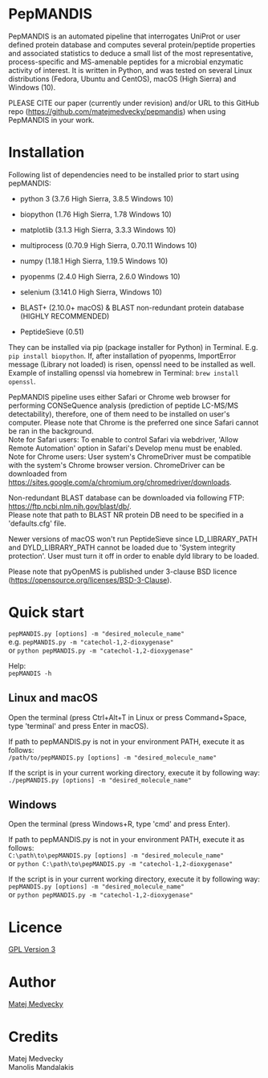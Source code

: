 # PepMANDIS

PepMANDIS is an automated pipeline that interrogates UniProt or user defined protein database
and computes several protein/peptide properties and associated statistics to deduce a small
list of the most representative, process-specific and MS-amenable peptides for a microbial
enzymatic activity of interest. It is written in Python, and was tested on several Linux
distributions (Fedora, Ubuntu and CentOS), macOS (High Sierra) and Windows (10).

PLEASE CITE our paper (currently under revision) and/or URL to this GitHub repo (https://github.com/matejmedvecky/pepmandis)
when using PepMANDIS in your work.

# Installation

Following list of dependencies need to be installed prior to start using pepMANDIS:

- python 3 (3.7.6 High Sierra, 3.8.5 Windows 10)
- biopython (1.76 High Sierra, 1.78 Windows 10)
- matplotlib (3.1.3 High Sierra, 3.3.3 Windows 10)
- multiprocess (0.70.9 High Sierra, 0.70.11 Windows 10)
- numpy (1.18.1 High Sierra, 1.19.5 Windows 10)
- pyopenms (2.4.0 High Sierra, 2.6.0 Windows 10)
- selenium (3.141.0 High Sierra, Windows 10)



- BLAST+ (2.10.0+ macOS) & BLAST non-redundant protein database (HIGHLY RECOMMENDED)
- PeptideSieve (0.51)

They can be installed via pip (package installer for Python) in Terminal. E.g. `pip install biopython`.
If, after installation of pyopenms, ImportError message (Library not loaded) is risen,
openssl need to be installed as well.
Example of installing openssl via homebrew in Terminal: `brew install openssl`.

PepMANDIS pipeline uses either Safari or Chrome web browser for performing CONSeQuence analysis
(prediction of peptide LC-MS/MS detectability), therefore, one of them need to be installed
on user's computer. Please note that Chrome is the preferred one since Safari cannot be ran
in the background.\
Note for Safari users: To enable to control Safari via webdriver, 'Allow Remote Automation' option
                       in Safari's Develop menu must be enabled.\
Note for Chrome users: User system's ChromeDriver must be compatible with the system's Chrome browser
                       version. ChromeDriver can be downloaded from
                       https://sites.google.com/a/chromium.org/chromedriver/downloads.

Non-redundant BLAST database can be downloaded via following FTP:  https://ftp.ncbi.nlm.nih.gov/blast/db/. \
Please note that path to BLAST NR protein DB need to be specified in a 'defaults.cfg' file. 

Newer versions of macOS won't run PeptideSieve since LD_LIBRARY_PATH and DYLD_LIBRARY_PATH cannot be
loaded due to 'System integrity protection'. User must turn it off in order to enable dyld library
to be loaded.

Please note that pyOpenMS is published under 3-clause BSD licence (https://opensource.org/licenses/BSD-3-Clause).

# Quick start

`pepMANDIS.py [options] -m "desired_molecule_name"`\
e.g. `pepMANDIS.py -m "catechol-1,2-dioxygenase"`\
or  `python pepMANDIS.py -m "catechol-1,2-dioxygenase"`

Help:\
`pepMANDIS -h`

## Linux and macOS

Open the terminal (press Ctrl+Alt+T in Linux or press Command+Space, type 'terminal' and press Enter in macOS).

If path to pepMANDIS.py is not in your environment PATH, execute it as follows:\
`/path/to/pepMANDIS.py [options] -m "desired_molecule_name"`

If the script is in your current working directory, execute it by following way:\
`./pepMANDIS.py [options] -m "desired_molecule_name"`

## Windows

Open the terminal (press Windows+R, type 'cmd' and press Enter).

If path to pepMANDIS.py is not in your environment PATH, execute it as follows:\
`C:\path\to\pepMANDIS.py [options] -m "desired_molecule_name"`\
or `python C:\path\to\pepMANDIS.py -m "catechol-1,2-dioxygenase"`

If the script is in your current working directory, execute it by following way:\
`pepMANDIS.py [options] -m "desired_molecule_name"`\
or `python pepMANDIS.py -m "catechol-1,2-dioxygenase"`

# Licence

[GPL Version 3](https://github.com/matejmedvecky/pepmandis/blob/master/LICENSE)

# Author

[Matej Medvecky](https://github.com/matejmedvecky)

# Credits

Matej Medvecky\
Manolis Mandalakis
